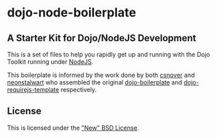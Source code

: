 # dojo-node-boilerplate
## A Starter Kit for Dojo/NodeJS Development

This is a set of files to help you rapidly get up and running with the Dojo Toolkit running under [NodeJS][node].

This boilerplate is informed by the work done by both [csnover][csnover] and [neonstalwart][neonstalwart] who
assembled the original [dojo-boilerplate][db] and [dojo-requirejs-template][drt] respectively.

## License

This is licensed under the ["New" BSD License][license].

[node]: http://nodejs.org/
[db]: https://github.com/csnover/dojo-boilerplate/
[drt]: https://github.com/neonstalwart/dojo-requirejs-template/
[csnover]: https://github.com/csnover
[neonstalwart]: https://github.com/neonstalwart
[license]: https://github.com/kitsonk/dojo-node-boilerplate/blob/master/LICENSE
